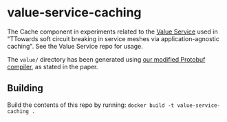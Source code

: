 # value-service-caching

The Cache component in experiments related to the [Value Service](https://github.com/llarsson/value-service/) used in "TTowards soft circuit breaking in service meshes via application-agnostic caching". See the Value Service repo for usage.

The `value/` directory has been generated using [our modified Protobuf compiler](https://github.com/llarsson/protobuf), as stated in the paper.

## Building

Build the contents of this repo by running: `docker build -t value-service-caching .`
